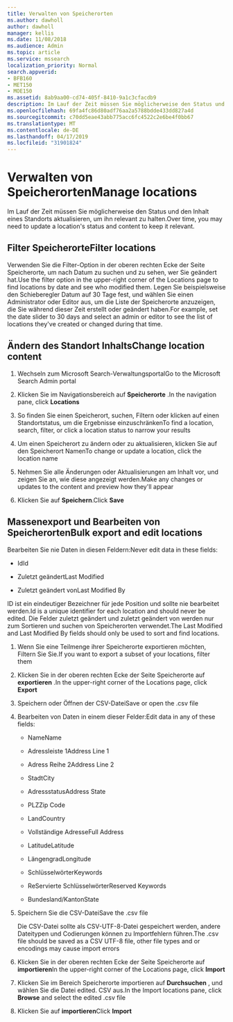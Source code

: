 ```yaml
---
title: Verwalten von Speicherorten
ms.author: dawholl
author: dawholl
manager: kellis
ms.date: 11/08/2018
ms.audience: Admin
ms.topic: article
ms.service: mssearch
localization_priority: Normal
search.appverid:
- BFB160
- MET150
- MOE150
ms.assetid: 8ab9aa00-cd74-405f-8410-9a1c3cfacdb9
description: Im Lauf der Zeit müssen Sie möglicherweise den Status und den Inhalt eines Standorts aktualisieren, um ihn relevant zu halten.
ms.openlocfilehash: 69fa4fc86d80adf76aa2a5788bdde433dd827a4d
ms.sourcegitcommit: c70dd5eae43abb775acc6fc4522c2e6be4f0bb67
ms.translationtype: MT
ms.contentlocale: de-DE
ms.lasthandoff: 04/17/2019
ms.locfileid: "31901824"
---
```

# <a name="manage-locations"></a><span data-ttu-id="564fd-103">Verwalten von Speicherorten</span><span class="sxs-lookup"><span data-stu-id="564fd-103">Manage locations</span></span>

<span data-ttu-id="564fd-104">Im Lauf der Zeit müssen Sie möglicherweise den Status und den Inhalt eines Standorts aktualisieren, um ihn relevant zu halten.</span><span class="sxs-lookup"><span data-stu-id="564fd-104">Over time, you may need to update a location's status and content to keep it relevant.</span></span> 
  
## <a name="filter-locations"></a><span data-ttu-id="564fd-105">Filter Speicherorte</span><span class="sxs-lookup"><span data-stu-id="564fd-105">Filter locations</span></span>

<span data-ttu-id="564fd-106">Verwenden Sie die Filter-Option in der oberen rechten Ecke der Seite Speicherorte, um nach Datum zu suchen und zu sehen, wer Sie geändert hat.</span><span class="sxs-lookup"><span data-stu-id="564fd-106">Use the filter option in the upper-right corner of the Locations page to find locations by date and see who modified them.</span></span> <span data-ttu-id="564fd-107">Legen Sie beispielsweise den Schieberegler Datum auf 30 Tage fest, und wählen Sie einen Administrator oder Editor aus, um die Liste der Speicherorte anzuzeigen, die Sie während dieser Zeit erstellt oder geändert haben.</span><span class="sxs-lookup"><span data-stu-id="564fd-107">For example, set the date slider to 30 days and select an admin or editor to see the list of locations they've created or changed during that time.</span></span>
  
## <a name="change-location-content"></a><span data-ttu-id="564fd-108">Ändern des Standort Inhalts</span><span class="sxs-lookup"><span data-stu-id="564fd-108">Change location content</span></span>

1. <span data-ttu-id="564fd-109">Wechseln zum Microsoft Search-Verwaltungsportal</span><span class="sxs-lookup"><span data-stu-id="564fd-109">Go to the Microsoft Search Admin portal</span></span>
    
2. <span data-ttu-id="564fd-110">Klicken Sie im Navigationsbereich auf **Speicherorte** .</span><span class="sxs-lookup"><span data-stu-id="564fd-110">In the navigation pane, click **Locations**</span></span>
    
3. <span data-ttu-id="564fd-111">So finden Sie einen Speicherort, suchen, Filtern oder klicken auf einen Standortstatus, um die Ergebnisse einzuschränken</span><span class="sxs-lookup"><span data-stu-id="564fd-111">To find a location, search, filter, or click a location status to narrow your results</span></span>
    
4. <span data-ttu-id="564fd-112">Um einen Speicherort zu ändern oder zu aktualisieren, klicken Sie auf den Speicherort Namen</span><span class="sxs-lookup"><span data-stu-id="564fd-112">To change or update a location, click the location name</span></span>
    
5. <span data-ttu-id="564fd-113">Nehmen Sie alle Änderungen oder Aktualisierungen am Inhalt vor, und zeigen Sie an, wie diese angezeigt werden.</span><span class="sxs-lookup"><span data-stu-id="564fd-113">Make any changes or updates to the content and preview how they'll appear</span></span> 
    
6. <span data-ttu-id="564fd-114">Klicken Sie auf **Speichern**.</span><span class="sxs-lookup"><span data-stu-id="564fd-114">Click **Save**</span></span>
    
## <a name="bulk-export-and-edit-locations"></a><span data-ttu-id="564fd-115">Massenexport und Bearbeiten von Speicherorten</span><span class="sxs-lookup"><span data-stu-id="564fd-115">Bulk export and edit locations</span></span>

<span data-ttu-id="564fd-116">Bearbeiten Sie nie Daten in diesen Feldern:</span><span class="sxs-lookup"><span data-stu-id="564fd-116">Never edit data in these fields:</span></span>
  
- <span data-ttu-id="564fd-117">Id</span><span class="sxs-lookup"><span data-stu-id="564fd-117">Id</span></span>
    
- <span data-ttu-id="564fd-118">Zuletzt geändert</span><span class="sxs-lookup"><span data-stu-id="564fd-118">Last Modified</span></span>
    
- <span data-ttu-id="564fd-119">Zuletzt geändert von</span><span class="sxs-lookup"><span data-stu-id="564fd-119">Last Modified By</span></span>
    
<span data-ttu-id="564fd-120">ID ist ein eindeutiger Bezeichner für jede Position und sollte nie bearbeitet werden.</span><span class="sxs-lookup"><span data-stu-id="564fd-120">Id is a unique identifier for each location and should never be edited.</span></span> <span data-ttu-id="564fd-121">Die Felder zuletzt geändert und zuletzt geändert von werden nur zum Sortieren und suchen von Speicherorten verwendet.</span><span class="sxs-lookup"><span data-stu-id="564fd-121">The Last Modified and Last Modified By fields should only be used to sort and find locations.</span></span>
  
1. <span data-ttu-id="564fd-122">Wenn Sie eine Teilmenge ihrer Speicherorte exportieren möchten, Filtern Sie Sie.</span><span class="sxs-lookup"><span data-stu-id="564fd-122">If you want to export a subset of your locations, filter them</span></span>
    
2. <span data-ttu-id="564fd-123">Klicken Sie in der oberen rechten Ecke der Seite Speicherorte auf **exportieren** .</span><span class="sxs-lookup"><span data-stu-id="564fd-123">In the upper-right corner of the Locations page, click **Export**</span></span>
    
3. <span data-ttu-id="564fd-124">Speichern oder Öffnen der CSV-Datei</span><span class="sxs-lookup"><span data-stu-id="564fd-124">Save or open the .csv file</span></span>
    
4. <span data-ttu-id="564fd-125">Bearbeiten von Daten in einem dieser Felder:</span><span class="sxs-lookup"><span data-stu-id="564fd-125">Edit data in any of these fields:</span></span>
    
   - <span data-ttu-id="564fd-126">Name</span><span class="sxs-lookup"><span data-stu-id="564fd-126">Name</span></span>
    
   - <span data-ttu-id="564fd-127">Adressleiste 1</span><span class="sxs-lookup"><span data-stu-id="564fd-127">Address Line 1</span></span>
    
   - <span data-ttu-id="564fd-128">Adress Reihe 2</span><span class="sxs-lookup"><span data-stu-id="564fd-128">Address Line 2</span></span>
    
   - <span data-ttu-id="564fd-129">Stadt</span><span class="sxs-lookup"><span data-stu-id="564fd-129">City</span></span>
    
   - <span data-ttu-id="564fd-130">Adressstatus</span><span class="sxs-lookup"><span data-stu-id="564fd-130">Address State</span></span>
    
   - <span data-ttu-id="564fd-131">PLZ</span><span class="sxs-lookup"><span data-stu-id="564fd-131">Zip Code</span></span>
    
   - <span data-ttu-id="564fd-132">Land</span><span class="sxs-lookup"><span data-stu-id="564fd-132">Country</span></span>
    
   - <span data-ttu-id="564fd-133">Vollständige Adresse</span><span class="sxs-lookup"><span data-stu-id="564fd-133">Full Address</span></span>
    
   - <span data-ttu-id="564fd-134">Latitude</span><span class="sxs-lookup"><span data-stu-id="564fd-134">Latitude</span></span>
    
   - <span data-ttu-id="564fd-135">Längengrad</span><span class="sxs-lookup"><span data-stu-id="564fd-135">Longitude</span></span>
    
   - <span data-ttu-id="564fd-136">Schlüsselwörter</span><span class="sxs-lookup"><span data-stu-id="564fd-136">Keywords</span></span>
    
   - <span data-ttu-id="564fd-137">ReServierte Schlüsselwörter</span><span class="sxs-lookup"><span data-stu-id="564fd-137">Reserved Keywords</span></span>
    
   - <span data-ttu-id="564fd-138">Bundesland/Kanton</span><span class="sxs-lookup"><span data-stu-id="564fd-138">State</span></span>
    
5. <span data-ttu-id="564fd-139">Speichern Sie die CSV-Datei</span><span class="sxs-lookup"><span data-stu-id="564fd-139">Save the .csv file</span></span>

    <span data-ttu-id="564fd-140">Die CSV-Datei sollte als CSV-UTF-8-Datei gespeichert werden, andere Dateitypen und Codierungen können zu Importfehlern führen.</span><span class="sxs-lookup"><span data-stu-id="564fd-140">The .csv file should be saved as a CSV UTF-8 file, other file types and or encodings may cause import errors</span></span>
    
6. <span data-ttu-id="564fd-141">Klicken Sie in der oberen rechten Ecke der Seite Speicherorte auf **importieren**</span><span class="sxs-lookup"><span data-stu-id="564fd-141">In the upper-right corner of the Locations page, click **Import**</span></span>
    
7. <span data-ttu-id="564fd-142">Klicken Sie im Bereich Speicherorte importieren auf **Durchsuchen** , und wählen Sie die Datei edited. CSV aus.</span><span class="sxs-lookup"><span data-stu-id="564fd-142">In the Import locations pane, click **Browse** and select the edited .csv file</span></span> 
    
8. <span data-ttu-id="564fd-143">Klicken Sie auf **importieren**</span><span class="sxs-lookup"><span data-stu-id="564fd-143">Click **Import**</span></span>

  


